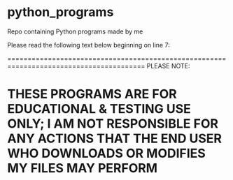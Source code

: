 # python_programs
Repo containing Python programs made by me

Please read the following text below beginning on line 7:

========================================================================================
PLEASE NOTE:

THESE PROGRAMS ARE FOR EDUCATIONAL & TESTING USE ONLY; 
I AM NOT RESPONSIBLE FOR ANY ACTIONS THAT THE END USER WHO DOWNLOADS OR MODIFIES MY FILES MAY PERFORM
========================================================================================
